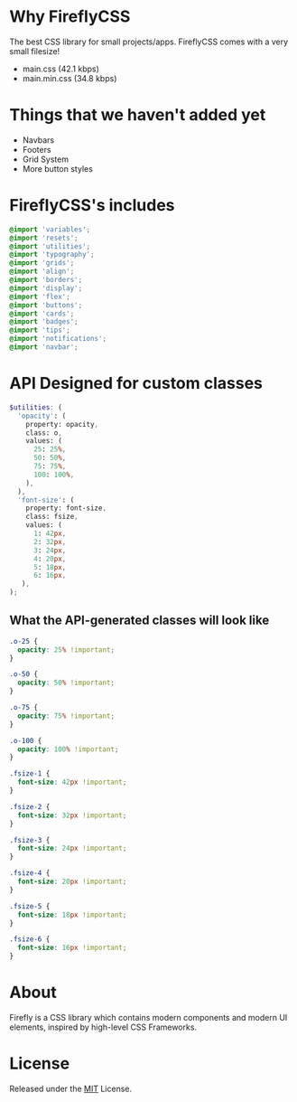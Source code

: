 # Why FireflyCSS
The best CSS library for small projects/apps. FireflyCSS comes with a very small filesize!

- main.css (42.1 kbps)
- main.min.css (34.8 kbps)

# Things that we haven't added yet

- Navbars
- Footers
- Grid System
- More button styles

# FireflyCSS's includes

```scss
@import 'variables';
@import 'resets';
@import 'utilities';
@import 'typography';
@import 'grids';
@import 'align';
@import 'borders';
@import 'display';
@import 'flex';
@import 'buttons';
@import 'cards';
@import 'badges';
@import 'tips';
@import 'notifications';
@import 'navbar';
```

# API Designed for custom classes

```scss
$utilities: (
  'opacity': (
    property: opacity,
    class: o,
    values: (
      25: 25%,
      50: 50%,
      75: 75%,
      100: 100%,
    ),
  ),
  'font-size': (
    property: font-size,
    class: fsize,
    values: (
      1: 42px,
      2: 32px,
      3: 24px,
      4: 20px,
      5: 18px,
      6: 16px,
   ),
);
```

## What the API-generated classes will look like

```scss
.o-25 {
  opacity: 25% !important;
}

.o-50 {
  opacity: 50% !important;
}

.o-75 {
  opacity: 75% !important;
}

.o-100 {
  opacity: 100% !important;
}

.fsize-1 {
  font-size: 42px !important;
}

.fsize-2 {
  font-size: 32px !important;
}

.fsize-3 {
  font-size: 24px !important;
}

.fsize-4 {
  font-size: 20px !important;
}

.fsize-5 {
  font-size: 18px !important;
}

.fsize-6 {
  font-size: 16px !important;
}
```

# About
Firefly is a CSS library which contains modern components and modern UI elements, inspired by high-level CSS Frameworks.

# License
Released under the [MIT](https://mit-license.org/) License.
